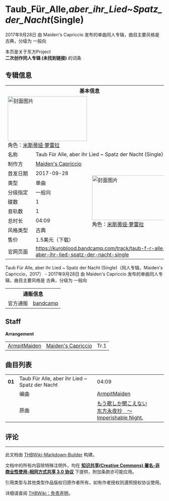 # Taub_Für_Alle,_aber_ihr_Lied_~_Spatz_der_Nacht_(Single)

<!-- source html: G:\repos\THBWiki-Markdown-Builder\THBWikiMarkdown\Temp\main\6\6c\ns0%3ATaub_F%C3%BCr_Alle%2C_aber_ihr_Lied_%7E_Spatz_der_Nacht_%28Single%29.html -->

2017年9月28日 由 Maiden's Capriccio  发布的单曲同人专辑，曲目主要风格是 古典，分级为 一般向

本页是关于东方Project  
 **二次创作同人专辑 (未找到链接)** 的词条
## 专辑信息

<table><tbody><tr><th colspan="3">基本信息</th></tr><tr><td class="cover-artwork-mobile" colspan="2"><a href="./文件-Taub_Für_Alle,_aber_ihr_Lied_~_Spatz_der_Nacht_(Single)封面.jpg.md" class="image" title="封面图片"><img alt="封面图片" src="https://upload.thwiki.cc/thumb/5/5f/Taub_F%C3%BCr_Alle%2C_aber_ihr_Lied_~_Spatz_der_Nacht_%28Single%29%E5%B0%81%E9%9D%A2.jpg/252px-Taub_F%C3%BCr_Alle%2C_aber_ihr_Lied_~_Spatz_der_Nacht_%28Single%29%E5%B0%81%E9%9D%A2.jpg" decoding="async" loading="lazy" width="252" height="142" srcset="https://upload.thwiki.cc/thumb/5/5f/Taub_F%C3%BCr_Alle%2C_aber_ihr_Lied_~_Spatz_der_Nacht_%28Single%29%E5%B0%81%E9%9D%A2.jpg/378px-Taub_F%C3%BCr_Alle%2C_aber_ihr_Lied_~_Spatz_der_Nacht_%28Single%29%E5%B0%81%E9%9D%A2.jpg 1.5x, https://upload.thwiki.cc/thumb/5/5f/Taub_F%C3%BCr_Alle%2C_aber_ihr_Lied_~_Spatz_der_Nacht_%28Single%29%E5%B0%81%E9%9D%A2.jpg/504px-Taub_F%C3%BCr_Alle%2C_aber_ihr_Lied_~_Spatz_der_Nacht_%28Single%29%E5%B0%81%E9%9D%A2.jpg 2x" data-file-width="1200" data-file-height="675"></a><div class="cover-char">角色：<a href="./米斯蒂娅·萝蕾拉.md" title="米斯蒂娅·萝蕾拉">米斯蒂娅·萝蕾拉</a></div></td>
</tr><tr><td class="label">名称</td><td colspan="2"> Taub Für Alle, aber ihr Lied ~ Spatz der Nacht (Single) </td></tr><tr><td class="label">制作方</td><td><a href="./Maiden's_Capriccio.md" title="Maiden&#39;s Capriccio">Maiden's Capriccio</a></td><td class="cover-artwork" rowspan="9" style="min-width:252px;"><a href="./文件-Taub_Für_Alle,_aber_ihr_Lied_~_Spatz_der_Nacht_(Single)封面.jpg.md" class="image" title="封面图片"><img alt="封面图片" src="https://upload.thwiki.cc/thumb/5/5f/Taub_F%C3%BCr_Alle%2C_aber_ihr_Lied_~_Spatz_der_Nacht_%28Single%29%E5%B0%81%E9%9D%A2.jpg/252px-Taub_F%C3%BCr_Alle%2C_aber_ihr_Lied_~_Spatz_der_Nacht_%28Single%29%E5%B0%81%E9%9D%A2.jpg" decoding="async" loading="lazy" width="252" height="142" srcset="https://upload.thwiki.cc/thumb/5/5f/Taub_F%C3%BCr_Alle%2C_aber_ihr_Lied_~_Spatz_der_Nacht_%28Single%29%E5%B0%81%E9%9D%A2.jpg/378px-Taub_F%C3%BCr_Alle%2C_aber_ihr_Lied_~_Spatz_der_Nacht_%28Single%29%E5%B0%81%E9%9D%A2.jpg 1.5x, https://upload.thwiki.cc/thumb/5/5f/Taub_F%C3%BCr_Alle%2C_aber_ihr_Lied_~_Spatz_der_Nacht_%28Single%29%E5%B0%81%E9%9D%A2.jpg/504px-Taub_F%C3%BCr_Alle%2C_aber_ihr_Lied_~_Spatz_der_Nacht_%28Single%29%E5%B0%81%E9%9D%A2.jpg 2x" data-file-width="1200" data-file-height="675"></a><div class="cover-char">角色：<a href="./米斯蒂娅·萝蕾拉.md" title="米斯蒂娅·萝蕾拉">米斯蒂娅·萝蕾拉</a></div></td>
</tr><tr><td class="label">首发日期</td><td>2017-09-28</td></tr><tr><td class="label">类型</td><td>单曲</td></tr><tr><td class="label">分级指定</td><td>一般向</td></tr><tr><td class="label">碟数</td><td>1</td></tr><tr><td class="label">音轨数</td><td>1</td></tr><tr><td class="label">总时长</td><td>04:09</td></tr><tr><td class="label">风格类型</td><td>古典</td></tr><tr><td class="label">售价</td><td>1.5美元（下载）</td></tr>
<tr><td class="label">官网页面</td><td colspan="2"><a rel="nofollow" class="external free" href="https://kuroblood.bandcamp.com/track/taub-f-r-alle-aber-ihr-lied-spatz-der-nacht-single">https://kuroblood.bandcamp.com/track/taub-f-r-alle-aber-ihr-lied-spatz-der-nacht-single</a></td></tr></tbody></table>

Taub Für Alle, aber ihr Lied ~ Spatz der Nacht (Single)（同人专辑，Maiden's Capriccio，2017） - 2017年9月28日 由 Maiden's Capriccio  发布的单曲同人专辑，曲目主要风格是 古典，分级为 一般向

<table><tbody><tr><th colspan="3">通贩信息</th></tr><tr><td class="label">官方通贩</td><td colspan="2"><a rel="nofollow" class="external text" href="https://kuroblood.bandcamp.com/track/taub-f-r-alle-aber-ihr-lied-spatz-der-nacht-single">bandcamp</a></td></tr></tbody></table>


## Staff
  
 **Arrangement**   

<table><tbody><tr><td><a href="./ArmpitMaiden.md" title="ArmpitMaiden">ArmpitMaiden</a></td><td><a href="./Maiden's_Capriccio.md" title="Maiden&#39;s Capriccio">Maiden's Capriccio</a></td><td>Tr.1</td></tr></tbody></table>


## 曲目列表

<table><tbody><tr><td id="1" class="infoYD"><b>01</b></td><td id="Taub_Für_Alle,_aber_ihr_Lied_~_Spatz_der_Nacht" colspan="2" class="title">Taub Für Alle, aber ihr Lied ~ Spatz der Nacht<span class="thcsearchlinks"><a rel="nofollow" class="external text" href="https://cd.thwiki.cc?arrange=ArmpitMaiden&amp;ogmusic=もう歌しか聞こえない&amp;fromwiki=Taub_Für_Alle,_aber_ihr_Lied_~_Spatz_der_Nacht_(Single)"><span title="搜索相似同人曲"></span></a></span></td><td class="time">04:09</td></tr><tr><td class="left"></td><td class="label">编曲</td><td class="text" colspan="2"><a href="./ArmpitMaiden.md" title="ArmpitMaiden">ArmpitMaiden</a><span class="thcsearchlinks"><a rel="nofollow" class="external text" href="https://cd.thwiki.cc?arrange=，ArmpitMaiden&amp;fromwiki=Taub_Für_Alle,_aber_ihr_Lied_~_Spatz_der_Nacht_(Single)"><span></span></a></span></td></tr><tr><td class="left"></td><td class="label">原曲</td><td class="text" colspan="2"><span class="thcsearchlinks"><a rel="nofollow" class="external text" href="https://cd.thwiki.cc?ogmusic=もう歌しか聞こえない&amp;fromwiki=Taub_Für_Alle,_aber_ihr_Lied_~_Spatz_der_Nacht_(Single)"><span></span></a></span><div class="ogmusic"><a href="/%E3%82%82%E3%81%86%E6%AD%8C%E3%81%97%E3%81%8B%E8%81%9E%E3%81%93%E3%81%88%E3%81%AA%E3%81%84" class="mw-redirect" title="もう歌しか聞こえない">もう歌しか聞こえない</a></div><div class="source"><a href="/%E4%B8%9C%E6%96%B9%E6%B0%B8%E5%A4%9C%E6%8A%84_%EF%BD%9E_Imperishable_Night." class="mw-redirect" title="东方永夜抄 ～ Imperishable Night.">东方永夜抄　～ Imperishable Night.</a></div></td></tr></tbody></table>


## 评论




---

此文档由 [THBWiki-Markdown-Builder](https://github.com/Delsin-Yu/THBWiki-Markdown-Builder) 构建。

文档中的所有内容除特殊注明外，均在 [**知识共享(Creative Commons) 署名-非商业性使用-相同方式共享 3.0 协议**](https://creativecommons.org/licenses/by-sa/3.0/deed.zh-hans) 下提供，附加条款亦可能应用。

引用类型与其他类型作品版权归原作者所有，如有作者授权则遵照授权协议使用。

详细请查阅 [THBWiki：免责声明](https://thbwiki.cc/THBWiki:%E5%85%8D%E8%B4%A3%E5%A3%B0%E6%98%8E)。

